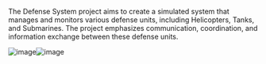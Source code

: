 The Defense System project aims to create a simulated system that manages and monitors various defense units, including Helicopters, Tanks, and Submarines. The project emphasizes communication, coordination, and information exchange between these defense units.

![image](https://github.com/Dilshanpadukka/Defense-System/assets/169570270/41ccfca7-d84c-4230-bf13-3d92d5e367f1)![image](https://github.com/Dilshanpadukka/Defense-System/assets/169570270/21d9f7d6-b96f-403e-a41a-5fbb921563cf)
